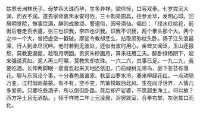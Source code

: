 姑苏长洲林氏子。母梦吞大珠而孕，生多异祥。貌伟怪，口容双拳。七岁尝沉大渊，而衣不润。遂去家师嘉禾永安可依，三十剃染圆具，往参龙华，发明心印。回居明觉院，惟事饮酒，醉则成歌颂、警道俗，因号酒仙。偈曰：​「绿水红桃花，前街后巷走百余遭，张三也识我，李四也识我。识我不识我，两个拳头那个大。两个之中一个大，曾把虚空一戳破。摩娑令教却恁么，拈取须弥枕头卧。扬子江头浪最深，行人到此尽沉吟。他时若到无波处，还似有波时用心。金斝又闻泛，玉山还报颓，莫教更漏促，趁取月明回。贵买朱砂画月，算来枉用工夫。醉卧绿杨阴下，起来强说真如。泥人再三叮嘱，莫教失却衣珠。一六二六，其事已足。一九二九，我要吃酒。长伸两脚眠一寣音忽起来天地还依旧。门前绿树无啼鸟，庭下苍苔有落花。聊与东风论个事，十分春色属谁家。秋至山寒水冷，春来柳绿花红。一点动随万变，江村烟雨蒙蒙。有不有，空不空，笊篱捞取西北风。生在阎浮世界，人情几多爱恶。只要吃些酒子，所以倒街卧路。死后却产娑婆，不愿超生净土。何以故？西方净土且无酒酤。​」师于祥符二年上元凌晨，浴罢就室，合拳右举，左张其口而化。